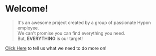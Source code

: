 # Welcome!

> It's an awesome project created by a group of passionate Hypon employee.<br>
> We can't promise you can find everything you need.<br>
> But, **EVERYTHING** is our target!<br>

[Click Here](mailto:service@hypontech.com) to tell us what we need to do more on!